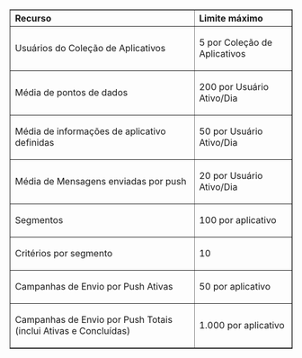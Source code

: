 <table cellspacing="0" border="1">
<tr>
   <th align="left" valign="middle">Recurso</th>
   <th align="left" valign="middle">Limite máximo</th>
</tr>
<tr>
   <td valign="middle"><p>Usuários do Coleção de Aplicativos</p></td>
   <td valign="middle"><p>5 por Coleção de Aplicativos</p></td>
</tr>
<tr>
   <td valign="middle"><p>Média de pontos de dados</p></td>
   <td valign="middle"><p>200 por Usuário Ativo/Dia</p></td>
</tr>
<tr>
   <td valign="middle"><p>Média de informações de aplicativo definidas</p></td>
   <td valign="middle"><p>50 por Usuário Ativo/Dia</p></td>
</tr>
<tr>
   <td valign="middle"><p>Média de Mensagens enviadas por push</p></td>
   <td valign="middle"><p>20 por Usuário Ativo/Dia</p></td>
</tr>
<tr>
   <td valign="middle"><p>Segmentos</p></td>
   <td valign="middle"><p>100 por aplicativo</p></td>
</tr>
<tr>
   <td valign="middle"><p>Critérios por segmento</p></td>
   <td valign="middle"><p>10</p></td>
</tr>
<tr>
   <td valign="middle"><p>Campanhas de Envio por Push Ativas</p></td>
   <td valign="middle"><p>50 por aplicativo</p></td>
</tr>
<tr>
   <td valign="middle"><p>Campanhas de Envio por Push Totais (inclui Ativas e Concluídas)</p></td>
   <td valign="middle"><p>1.000 por aplicativo</p></td>
</tr>
</table>

<!---HONumber=August15_HO6-->